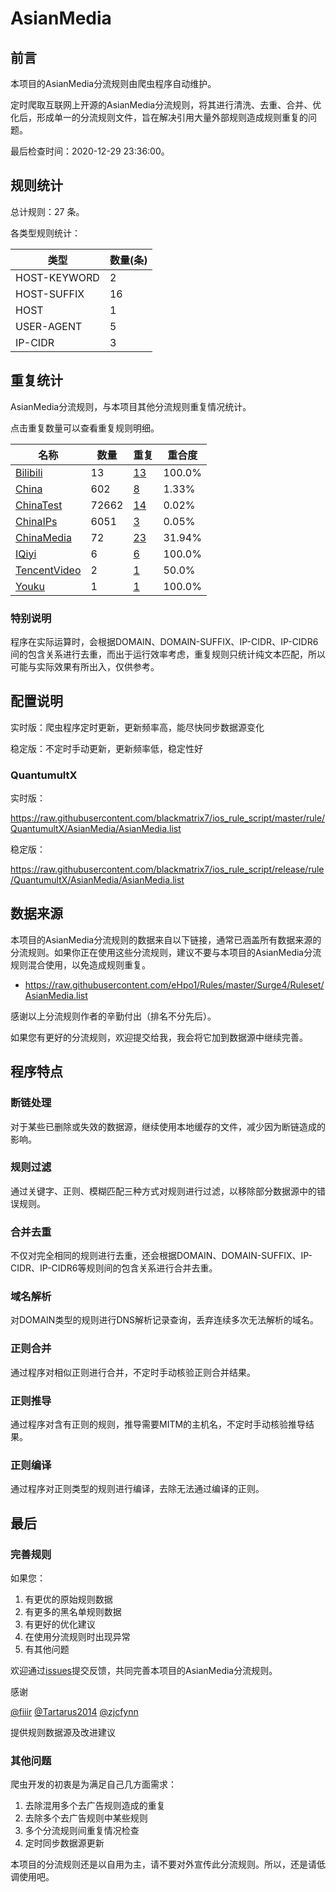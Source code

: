 # AsianMedia

## 前言

本项目的AsianMedia分流规则由爬虫程序自动维护。

定时爬取互联网上开源的AsianMedia分流规则，将其进行清洗、去重、合并、优化后，形成单一的分流规则文件，旨在解决引用大量外部规则造成规则重复的问题。




最后检查时间：2020-12-29 23:36:00。

## 规则统计

总计规则：27 条。

各类型规则统计：

| 类型 | 数量(条) |
| ---- | ---- |
| HOST-KEYWORD | 2 |
| HOST-SUFFIX | 16 |
| HOST | 1 |
| USER-AGENT | 5 |
| IP-CIDR | 3 |
## 重复统计

AsianMedia分流规则，与本项目其他分流规则重复情况统计。

点击重复数量可以查看重复规则明细。

| 名称 | 数量 | 重复 | 重合度 |
| ---- | ---- | ---- | ------ |
|  [Bilibili](https://github.com/blackmatrix7/ios_rule_script/tree/master/rule/QuantumultX/Bilibili)    | 13   | [13](https://raw.githubusercontent.com/blackmatrix7/ios_rule_script/master/rule/QuantumultX/AsianMedia/Repeat.list)   |   100.0% |
|  [China](https://github.com/blackmatrix7/ios_rule_script/tree/master/rule/QuantumultX/China)    | 602   | [8](https://raw.githubusercontent.com/blackmatrix7/ios_rule_script/master/rule/QuantumultX/AsianMedia/Repeat.list)   |   1.33% |
|  [ChinaTest](https://github.com/blackmatrix7/ios_rule_script/tree/master/rule/QuantumultX/ChinaTest)    | 72662   | [14](https://raw.githubusercontent.com/blackmatrix7/ios_rule_script/master/rule/QuantumultX/AsianMedia/Repeat.list)   |   0.02% |
|  [ChinaIPs](https://github.com/blackmatrix7/ios_rule_script/tree/master/rule/QuantumultX/ChinaIPs)    | 6051   | [3](https://raw.githubusercontent.com/blackmatrix7/ios_rule_script/master/rule/QuantumultX/AsianMedia/Repeat.list)   |   0.05% |
|  [ChinaMedia](https://github.com/blackmatrix7/ios_rule_script/tree/master/rule/QuantumultX/ChinaMedia)    | 72   | [23](https://raw.githubusercontent.com/blackmatrix7/ios_rule_script/master/rule/QuantumultX/AsianMedia/Repeat.list)   |   31.94% |
|  [IQiyi](https://github.com/blackmatrix7/ios_rule_script/tree/master/rule/QuantumultX/IQiyi)    | 6   | [6](https://raw.githubusercontent.com/blackmatrix7/ios_rule_script/master/rule/QuantumultX/AsianMedia/Repeat.list)   |   100.0% |
|  [TencentVideo](https://github.com/blackmatrix7/ios_rule_script/tree/master/rule/QuantumultX/TencentVideo)    | 2   | [1](https://raw.githubusercontent.com/blackmatrix7/ios_rule_script/master/rule/QuantumultX/AsianMedia/Repeat.list)   |   50.0% |
|  [Youku](https://github.com/blackmatrix7/ios_rule_script/tree/master/rule/QuantumultX/Youku)    | 1   | [1](https://raw.githubusercontent.com/blackmatrix7/ios_rule_script/master/rule/QuantumultX/AsianMedia/Repeat.list)   |   100.0% |
### 特别说明
程序在实际运算时，会根据DOMAIN、DOMAIN-SUFFIX、IP-CIDR、IP-CIDR6间的包含关系进行去重，而出于运行效率考虑，重复规则只统计纯文本匹配，所以可能与实际效果有所出入，仅供参考。

## 配置说明

实时版：爬虫程序定时更新，更新频率高，能尽快同步数据源变化

稳定版：不定时手动更新，更新频率低，稳定性好

### QuantumultX 
实时版：

https://raw.githubusercontent.com/blackmatrix7/ios_rule_script/master/rule/QuantumultX/AsianMedia/AsianMedia.list

稳定版：

https://raw.githubusercontent.com/blackmatrix7/ios_rule_script/release/rule/QuantumultX/AsianMedia/AsianMedia.list

## 数据来源

本项目的AsianMedia分流规则的数据来自以下链接，通常已涵盖所有数据来源的分流规则。如果你正在使用这些分流规则，建议不要与本项目的AsianMedia分流规则混合使用，以免造成规则重复。

- https://raw.githubusercontent.com/eHpo1/Rules/master/Surge4/Ruleset/AsianMedia.list


感谢以上分流规则作者的辛勤付出（排名不分先后）。

如果您有更好的分流规则，欢迎提交给我，我会将它加到数据源中继续完善。

## 程序特点

### 断链处理

对于某些已删除或失效的数据源，继续使用本地缓存的文件，减少因为断链造成的影响。

### 规则过滤

通过关键字、正则、模糊匹配三种方式对规则进行过滤，以移除部分数据源中的错误规则。

### 合并去重

不仅对完全相同的规则进行去重，还会根据DOMAIN、DOMAIN-SUFFIX、IP-CIDR、IP-CIDR6等规则间的包含关系进行合并去重。

### 域名解析

对DOMAIN类型的规则进行DNS解析记录查询，丢弃连续多次无法解析的域名。

### 正则合并

通过程序对相似正则进行合并，不定时手动核验正则合并结果。

### 正则推导

通过程序对含有正则的规则，推导需要MITM的主机名，不定时手动核验推导结果。

### 正则编译

通过程序对正则类型的规则进行编译，去除无法通过编译的正则。

## 最后

### 完善规则

如果您：

1. 有更优的原始规则数据
2. 有更多的黑名单规则数据
3. 有更好的优化建议
4. 在使用分流规则时出现异常
5. 有其他问题

欢迎通过[issues](https://github.com/blackmatrix7/ios_rule_script/issues/new)提交反馈，共同完善本项目的AsianMedia分流规则。

感谢

[@fiiir](https://github.com/fiiir) [@Tartarus2014](https://github.com/Tartarus2014) [@zjcfynn](https://github.com/zjcfynn) 

提供规则数据源及改进建议

### 其他问题

爬虫开发的初衷是为满足自己几方面需求：

1. 去除混用多个去广告规则造成的重复
2. 去除多个去广告规则中某些规则
3. 多个分流规则间重复情况检查
4. 定时同步数据源更新

本项目的分流规则还是以自用为主，请不要对外宣传此分流规则。所以，还是请低调使用吧。